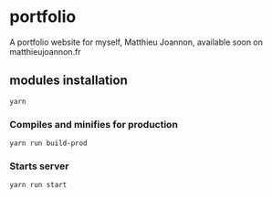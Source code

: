 # portfolio
A portfolio website for myself, Matthieu Joannon, available soon on matthieujoannon.fr

## modules installation
```
yarn
```

### Compiles and minifies for production
```
yarn run build-prod
```

### Starts server
```
yarn run start
```